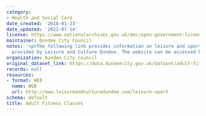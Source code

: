 ```yaml
---
category:
- Health and Social Care
date_created: '2018-01-23'
date_updated: '2022-07-14'
license: https://www.nationalarchives.gov.uk/doc/open-government-licence/version/3/
maintainer: Dundee City Council
notes: '<p>The following link provides information on leisure and sport activities
  provided by Leisure and Culture Dundee. The website can be accessed here:  http://www.leisureandculturedundee.com/leisure-sport</p>'
organization: Dundee City Council
original_dataset_link: https://data.dundeecity.gov.uk/dataset/adult-fitness-classes
records: null
resources:
- format: WEB
  name: WEB
  url: http://www.leisureandculturedundee.com/leisure-sport
schema: default
title: Adult Fitness Classes
---
```

